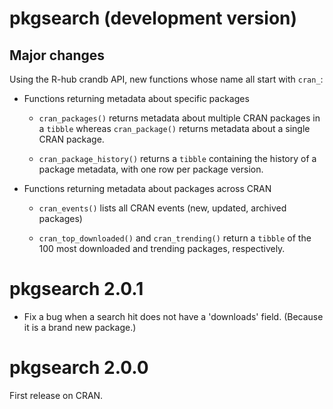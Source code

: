 # pkgsearch (development version)

## Major changes

Using the R-hub crandb API, new functions whose name all start with `cran_`:

* Functions returning metadata about specific packages

    * `cran_packages()` returns metadata about multiple CRAN packages in a `tibble` whereas `cran_package()` returns metadata about a single CRAN package.
    
    * `cran_package_history()` returns a `tibble` containing the history of a package metadata, with one row per package version.
    
* Functions returning metadata about packages across CRAN

    * `cran_events()` lists all CRAN events (new, updated, archived packages)

    * `cran_top_downloaded()` and `cran_trending()` return a `tibble` of the 100 most downloaded and trending packages, respectively.

# pkgsearch 2.0.1

* Fix a bug when a search hit does not have a 'downloads' field.
  (Because it is a brand new package.)

# pkgsearch 2.0.0

First release on CRAN.
